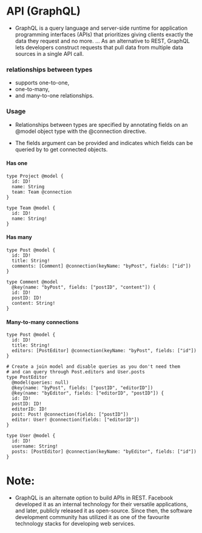 # API (GraphQL)

* GraphQL is a query language and server-side runtime for application programming interfaces (APIs) 
that prioritizes giving clients exactly the data they request and no more. ... As an alternative to REST,
GraphQL lets developers construct requests that pull data from multiple data sources in a single API call.

### relationships between types

* supports one-to-one,
*  one-to-many,
*  and many-to-one relationships.

### Usage

* Relationships between types are specified by annotating fields on an @model object type with the @connection directive.

* The fields argument can be provided and indicates which fields can be queried by to get connected objects.


#### Has one

```
type Project @model {
  id: ID!
  name: String
  team: Team @connection
}

type Team @model {
  id: ID!
  name: String!
}
```

#### Has many

```
type Post @model {
  id: ID!
  title: String!
  comments: [Comment] @connection(keyName: "byPost", fields: ["id"])
}

type Comment @model
  @key(name: "byPost", fields: ["postID", "content"]) {
  id: ID!
  postID: ID!
  content: String!
}
```

#### Many-to-many connections

```
type Post @model {
  id: ID!
  title: String!
  editors: [PostEditor] @connection(keyName: "byPost", fields: ["id"])
}

# Create a join model and disable queries as you don't need them
# and can query through Post.editors and User.posts
type PostEditor
  @model(queries: null)
  @key(name: "byPost", fields: ["postID", "editorID"])
  @key(name: "byEditor", fields: ["editorID", "postID"]) {
  id: ID!
  postID: ID!
  editorID: ID!
  post: Post! @connection(fields: ["postID"])
  editor: User! @connection(fields: ["editorID"])
}

type User @model {
  id: ID!
  username: String!
  posts: [PostEditor] @connection(keyName: "byEditor", fields: ["id"])
}
```


# Note:

* GraphQL is an alternate option to build APIs in REST. Facebook developed it as an internal technology
 for their versatile applications, and later, publicly released it as open-source. Since then, 
 the software development community has utilized it as one of the favourite technology stacks for developing web services.

